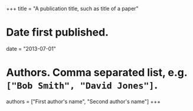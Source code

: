 +++
title = "A publication title, such as title of a paper"

# Date first published.
date = "2013-07-01"

# Authors. Comma separated list, e.g. `["Bob Smith", "David Jones"]`.
authors = ["First author's name", "Second author's name"]
+++
